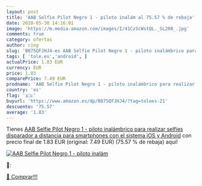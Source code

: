 ```yaml
---
layout: post
title: 'AAB Selfie Pilot Negro 1 - piloto inalám al 75.57 % de rebaja'
date: 2020-05-30 14:16:01
image: 'https://m.media-amazon.com/images/I/41CzScWstQL._SL200_.jpg'
comments: true
category: ofertas
author: ring
slug: 'B075QFJHJ4-es AAB Selfie Pilot Negro 1 - piloto inalámbrico para...'
tags: [ 'tole.es','android', ]
actualPrice: 1.83 EUR
currency: EUR
price: 1.83
comparePrice: 7.49 EUR
prodname: 'AAB Selfie Pilot Negro 1 - piloto inalámbrico para realizar selfies  disparador a distancia para smartphones con el sistema iOS y Android'
country: 'es'
flag: '🇪🇸'
buyurl: 'https://www.amazon.es/dp/B075QFJHJ4/?tag=tolees-21'
descuento: '75.57'
average: '1.83'
---
```


Tienes [AAB Selfie Pilot Negro 1 - piloto inalámbrico para realizar selfies  disparador a distancia para smartphones con el sistema iOS y Android](https://www.amazon.es/dp/B075QFJHJ4/?tag=tolees-21) con precio final de  1.83 EUR (original: 7.49 EUR) (75.57 %  de rebaja) aqui!

[![AAB Selfie Pilot Negro 1 - piloto inalám](https://m.media-amazon.com/images/I/41CzScWstQL._SL200_.jpg)](https://www.amazon.es/dp/B075QFJHJ4/?tag=tolees-21)

🔎:


[🛒 Comprar!!!](https://www.amazon.es/dp/B075QFJHJ4/?tag=tolees-21)

